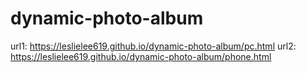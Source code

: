 # dynamic-photo-album

url1: https://leslielee619.github.io/dynamic-photo-album/pc.html
url2: https://leslielee619.github.io/dynamic-photo-album/phone.html
